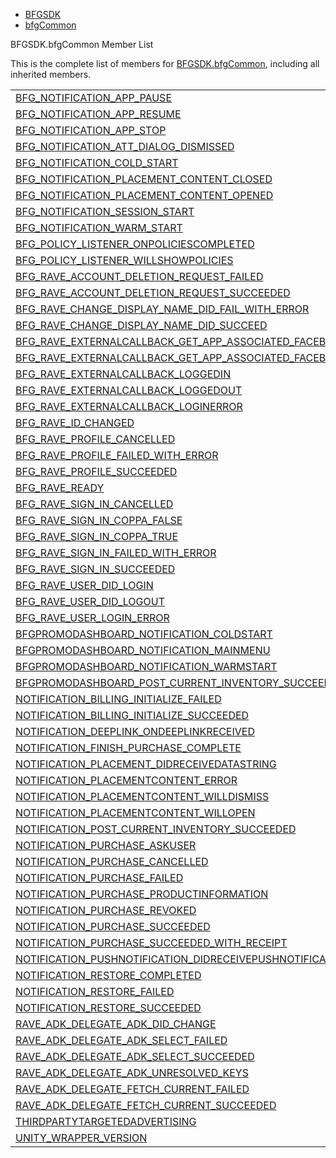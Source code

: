   - [BFGSDK](namespace_b_f_g_s_d_k.html)
  - [bfgCommon](class_b_f_g_s_d_k_1_1bfg_common.html)

BFGSDK.bfgCommon Member List

This is the complete list of members for
[BFGSDK.bfgCommon](class_b_f_g_s_d_k_1_1bfg_common.html), including all
inherited members.

|                                                                                                                                                                        |                                                          |        |
| ---------------------------------------------------------------------------------------------------------------------------------------------------------------------- | -------------------------------------------------------- | ------ |
| [BFG\_NOTIFICATION\_APP\_PAUSE](class_b_f_g_s_d_k_1_1bfg_common.html#a498ab1dcb031062c909874d48b26827f)                                                                | [BFGSDK.bfgCommon](class_b_f_g_s_d_k_1_1bfg_common.html) | static |
| [BFG\_NOTIFICATION\_APP\_RESUME](class_b_f_g_s_d_k_1_1bfg_common.html#a7f0ed42afdefe86cbd7f5df416a15d5c)                                                               | [BFGSDK.bfgCommon](class_b_f_g_s_d_k_1_1bfg_common.html) | static |
| [BFG\_NOTIFICATION\_APP\_STOP](class_b_f_g_s_d_k_1_1bfg_common.html#afec6fd146a0894b5ef21f17165d2bfb0)                                                                 | [BFGSDK.bfgCommon](class_b_f_g_s_d_k_1_1bfg_common.html) | static |
| [BFG\_NOTIFICATION\_ATT\_DIALOG\_DISMISSED](class_b_f_g_s_d_k_1_1bfg_common.html#a2a09f7c25db197145121df945d0b50e4)                                                    | [BFGSDK.bfgCommon](class_b_f_g_s_d_k_1_1bfg_common.html) | static |
| [BFG\_NOTIFICATION\_COLD\_START](class_b_f_g_s_d_k_1_1bfg_common.html#a1c08577eb65bd0c0aa0e4dceaddcb0d6)                                                               | [BFGSDK.bfgCommon](class_b_f_g_s_d_k_1_1bfg_common.html) | static |
| [BFG\_NOTIFICATION\_PLACEMENT\_CONTENT\_CLOSED](class_b_f_g_s_d_k_1_1bfg_common.html#aedd1e2778a705a0e8a8218052347714a)                                                | [BFGSDK.bfgCommon](class_b_f_g_s_d_k_1_1bfg_common.html) | static |
| [BFG\_NOTIFICATION\_PLACEMENT\_CONTENT\_OPENED](class_b_f_g_s_d_k_1_1bfg_common.html#ab8c8d82b325dd364fc70516f2c7f71f7)                                                | [BFGSDK.bfgCommon](class_b_f_g_s_d_k_1_1bfg_common.html) | static |
| [BFG\_NOTIFICATION\_SESSION\_START](class_b_f_g_s_d_k_1_1bfg_common.html#a152ff499d6a71571781b7ca65b60fea4)                                                            | [BFGSDK.bfgCommon](class_b_f_g_s_d_k_1_1bfg_common.html) | static |
| [BFG\_NOTIFICATION\_WARM\_START](class_b_f_g_s_d_k_1_1bfg_common.html#a9c2652770833c6dcb1b7855ee772a405)                                                               | [BFGSDK.bfgCommon](class_b_f_g_s_d_k_1_1bfg_common.html) | static |
| [BFG\_POLICY\_LISTENER\_ONPOLICIESCOMPLETED](class_b_f_g_s_d_k_1_1bfg_common.html#ab5b89d1752761c7856d830418f2bbb14)                                                   | [BFGSDK.bfgCommon](class_b_f_g_s_d_k_1_1bfg_common.html) | static |
| [BFG\_POLICY\_LISTENER\_WILLSHOWPOLICIES](class_b_f_g_s_d_k_1_1bfg_common.html#a335dafab688b0aae5bdf21af2936ac95)                                                      | [BFGSDK.bfgCommon](class_b_f_g_s_d_k_1_1bfg_common.html) | static |
| [BFG\_RAVE\_ACCOUNT\_DELETION\_REQUEST\_FAILED](class_b_f_g_s_d_k_1_1bfg_common.html#aad10d3323d5c92bb17f3fae94af651aa)                                                | [BFGSDK.bfgCommon](class_b_f_g_s_d_k_1_1bfg_common.html) | static |
| [BFG\_RAVE\_ACCOUNT\_DELETION\_REQUEST\_SUCCEEDED](class_b_f_g_s_d_k_1_1bfg_common.html#a769dbf6bd21d63498d0bcdf2344e1e25)                                             | [BFGSDK.bfgCommon](class_b_f_g_s_d_k_1_1bfg_common.html) | static |
| [BFG\_RAVE\_CHANGE\_DISPLAY\_NAME\_DID\_FAIL\_WITH\_ERROR](class_b_f_g_s_d_k_1_1bfg_common.html#af4d9f526910f2f0672a4aa38bf51a7cf)                                     | [BFGSDK.bfgCommon](class_b_f_g_s_d_k_1_1bfg_common.html) | static |
| [BFG\_RAVE\_CHANGE\_DISPLAY\_NAME\_DID\_SUCCEED](class_b_f_g_s_d_k_1_1bfg_common.html#aa0e6fb230655b634658b8db740ba2535)                                               | [BFGSDK.bfgCommon](class_b_f_g_s_d_k_1_1bfg_common.html) | static |
| [BFG\_RAVE\_EXTERNALCALLBACK\_GET\_APP\_ASSOCIATED\_FACEBOOK\_FRIENDS\_DID\_FAIL\_WITH\_ERROR](class_b_f_g_s_d_k_1_1bfg_common.html#a35cce93de772c1fbcf483688a4a5c05f) | [BFGSDK.bfgCommon](class_b_f_g_s_d_k_1_1bfg_common.html) | static |
| [BFG\_RAVE\_EXTERNALCALLBACK\_GET\_APP\_ASSOCIATED\_FACEBOOK\_FRIENDS\_DID\_SUCCEED](class_b_f_g_s_d_k_1_1bfg_common.html#a826eaced0755adae6ece1fad32607287)           | [BFGSDK.bfgCommon](class_b_f_g_s_d_k_1_1bfg_common.html) | static |
| [BFG\_RAVE\_EXTERNALCALLBACK\_LOGGEDIN](class_b_f_g_s_d_k_1_1bfg_common.html#a1e529cff051c6b16d7d239fe4553eeb4)                                                        | [BFGSDK.bfgCommon](class_b_f_g_s_d_k_1_1bfg_common.html) | static |
| [BFG\_RAVE\_EXTERNALCALLBACK\_LOGGEDOUT](class_b_f_g_s_d_k_1_1bfg_common.html#a843126916058bb984d36b693f2db23be)                                                       | [BFGSDK.bfgCommon](class_b_f_g_s_d_k_1_1bfg_common.html) | static |
| [BFG\_RAVE\_EXTERNALCALLBACK\_LOGINERROR](class_b_f_g_s_d_k_1_1bfg_common.html#a44a7e22204eeb3afb5fe66a8403a8db6)                                                      | [BFGSDK.bfgCommon](class_b_f_g_s_d_k_1_1bfg_common.html) | static |
| [BFG\_RAVE\_ID\_CHANGED](class_b_f_g_s_d_k_1_1bfg_common.html#ab2fece0fc4faf01b59eca6ae3e0e55a1)                                                                       | [BFGSDK.bfgCommon](class_b_f_g_s_d_k_1_1bfg_common.html) | static |
| [BFG\_RAVE\_PROFILE\_CANCELLED](class_b_f_g_s_d_k_1_1bfg_common.html#a9cc6dfa16986421b956ca6d202e96152)                                                                | [BFGSDK.bfgCommon](class_b_f_g_s_d_k_1_1bfg_common.html) | static |
| [BFG\_RAVE\_PROFILE\_FAILED\_WITH\_ERROR](class_b_f_g_s_d_k_1_1bfg_common.html#a437f9b51652051bf281e4dffde0f06c0)                                                      | [BFGSDK.bfgCommon](class_b_f_g_s_d_k_1_1bfg_common.html) | static |
| [BFG\_RAVE\_PROFILE\_SUCCEEDED](class_b_f_g_s_d_k_1_1bfg_common.html#ae2610d8d33a1797d180f67d1eb5efb43)                                                                | [BFGSDK.bfgCommon](class_b_f_g_s_d_k_1_1bfg_common.html) | static |
| [BFG\_RAVE\_READY](class_b_f_g_s_d_k_1_1bfg_common.html#a3d0c1b84993374d290bb617a6cc2c385)                                                                             | [BFGSDK.bfgCommon](class_b_f_g_s_d_k_1_1bfg_common.html) | static |
| [BFG\_RAVE\_SIGN\_IN\_CANCELLED](class_b_f_g_s_d_k_1_1bfg_common.html#adfdf77710511f7adaf044ca215b4e2c0)                                                               | [BFGSDK.bfgCommon](class_b_f_g_s_d_k_1_1bfg_common.html) | static |
| [BFG\_RAVE\_SIGN\_IN\_COPPA\_FALSE](class_b_f_g_s_d_k_1_1bfg_common.html#a2563071ab2cbe4f96b122ca8cbe2603e)                                                            | [BFGSDK.bfgCommon](class_b_f_g_s_d_k_1_1bfg_common.html) | static |
| [BFG\_RAVE\_SIGN\_IN\_COPPA\_TRUE](class_b_f_g_s_d_k_1_1bfg_common.html#a76ebae00fbc3d2d60d139843fcb2c70e)                                                             | [BFGSDK.bfgCommon](class_b_f_g_s_d_k_1_1bfg_common.html) | static |
| [BFG\_RAVE\_SIGN\_IN\_FAILED\_WITH\_ERROR](class_b_f_g_s_d_k_1_1bfg_common.html#a9eaab80e14132a6efb568d67db1adbf8)                                                     | [BFGSDK.bfgCommon](class_b_f_g_s_d_k_1_1bfg_common.html) | static |
| [BFG\_RAVE\_SIGN\_IN\_SUCCEEDED](class_b_f_g_s_d_k_1_1bfg_common.html#a403c22d585dc07f7cdc6593c748f9a99)                                                               | [BFGSDK.bfgCommon](class_b_f_g_s_d_k_1_1bfg_common.html) | static |
| [BFG\_RAVE\_USER\_DID\_LOGIN](class_b_f_g_s_d_k_1_1bfg_common.html#ac08556f592fb2c3f2f5a7f4d76bf31b9)                                                                  | [BFGSDK.bfgCommon](class_b_f_g_s_d_k_1_1bfg_common.html) | static |
| [BFG\_RAVE\_USER\_DID\_LOGOUT](class_b_f_g_s_d_k_1_1bfg_common.html#ac57d1dfe8cfcee744dcda90ab9ff5d48)                                                                 | [BFGSDK.bfgCommon](class_b_f_g_s_d_k_1_1bfg_common.html) | static |
| [BFG\_RAVE\_USER\_LOGIN\_ERROR](class_b_f_g_s_d_k_1_1bfg_common.html#a0cb58efbab8721f3ba3a696f4b48f5ab)                                                                | [BFGSDK.bfgCommon](class_b_f_g_s_d_k_1_1bfg_common.html) | static |
| [BFGPROMODASHBOARD\_NOTIFICATION\_COLDSTART](class_b_f_g_s_d_k_1_1bfg_common.html#a81ac40569ca806670b7c72bb256033a3)                                                   | [BFGSDK.bfgCommon](class_b_f_g_s_d_k_1_1bfg_common.html) | static |
| [BFGPROMODASHBOARD\_NOTIFICATION\_MAINMENU](class_b_f_g_s_d_k_1_1bfg_common.html#abc277df1e3871cf09b65df3e65435d78)                                                    | [BFGSDK.bfgCommon](class_b_f_g_s_d_k_1_1bfg_common.html) | static |
| [BFGPROMODASHBOARD\_NOTIFICATION\_WARMSTART](class_b_f_g_s_d_k_1_1bfg_common.html#a681ec39783f385b6a4dffccce0006f0f)                                                   | [BFGSDK.bfgCommon](class_b_f_g_s_d_k_1_1bfg_common.html) | static |
| [BFGPROMODASHBOARD\_POST\_CURRENT\_INVENTORY\_SUCCEEDED](class_b_f_g_s_d_k_1_1bfg_common.html#a8612064abd39926a89f7c85359d1680a)                                       | [BFGSDK.bfgCommon](class_b_f_g_s_d_k_1_1bfg_common.html) | static |
| [NOTIFICATION\_BILLING\_INITIALIZE\_FAILED](class_b_f_g_s_d_k_1_1bfg_common.html#a1973c7dbdcce3f1442700daa38727b27)                                                    | [BFGSDK.bfgCommon](class_b_f_g_s_d_k_1_1bfg_common.html) | static |
| [NOTIFICATION\_BILLING\_INITIALIZE\_SUCCEEDED](class_b_f_g_s_d_k_1_1bfg_common.html#afdd9a2ef422fde8d15cf2d0b603d2dd8)                                                 | [BFGSDK.bfgCommon](class_b_f_g_s_d_k_1_1bfg_common.html) | static |
| [NOTIFICATION\_DEEPLINK\_ONDEEPLINKRECEIVED](class_b_f_g_s_d_k_1_1bfg_common.html#ae00c5ee6883d367b26833e5f07c03408)                                                   | [BFGSDK.bfgCommon](class_b_f_g_s_d_k_1_1bfg_common.html) | static |
| [NOTIFICATION\_FINISH\_PURCHASE\_COMPLETE](class_b_f_g_s_d_k_1_1bfg_common.html#afbca2a22af0d10a8aa9f74b6e03223bb)                                                     | [BFGSDK.bfgCommon](class_b_f_g_s_d_k_1_1bfg_common.html) | static |
| [NOTIFICATION\_PLACEMENT\_DIDRECEIVEDATASTRING](class_b_f_g_s_d_k_1_1bfg_common.html#a04e80b50ca90c12a6afd4fa686aa0e47)                                                | [BFGSDK.bfgCommon](class_b_f_g_s_d_k_1_1bfg_common.html) | static |
| [NOTIFICATION\_PLACEMENTCONTENT\_ERROR](class_b_f_g_s_d_k_1_1bfg_common.html#ac689c1770034eedfee38cfbee15433f2)                                                        | [BFGSDK.bfgCommon](class_b_f_g_s_d_k_1_1bfg_common.html) | static |
| [NOTIFICATION\_PLACEMENTCONTENT\_WILLDISMISS](class_b_f_g_s_d_k_1_1bfg_common.html#a80d31ab2de68979fef10bfd8cc00eac2)                                                  | [BFGSDK.bfgCommon](class_b_f_g_s_d_k_1_1bfg_common.html) | static |
| [NOTIFICATION\_PLACEMENTCONTENT\_WILLOPEN](class_b_f_g_s_d_k_1_1bfg_common.html#a40130e67464f6c602b547a638e9c339a)                                                     | [BFGSDK.bfgCommon](class_b_f_g_s_d_k_1_1bfg_common.html) | static |
| [NOTIFICATION\_POST\_CURRENT\_INVENTORY\_SUCCEEDED](class_b_f_g_s_d_k_1_1bfg_common.html#ae80ce157caef1a1117cd95edd90ced94)                                            | [BFGSDK.bfgCommon](class_b_f_g_s_d_k_1_1bfg_common.html) | static |
| [NOTIFICATION\_PURCHASE\_ASKUSER](class_b_f_g_s_d_k_1_1bfg_common.html#afd8a0b7c43481128c85a1643324104b9)                                                              | [BFGSDK.bfgCommon](class_b_f_g_s_d_k_1_1bfg_common.html) | static |
| [NOTIFICATION\_PURCHASE\_CANCELLED](class_b_f_g_s_d_k_1_1bfg_common.html#adac3c7c4a4f4ad6a0f929cb611360ef1)                                                            | [BFGSDK.bfgCommon](class_b_f_g_s_d_k_1_1bfg_common.html) | static |
| [NOTIFICATION\_PURCHASE\_FAILED](class_b_f_g_s_d_k_1_1bfg_common.html#a47955122df4097ddec4ec0220afe4b57)                                                               | [BFGSDK.bfgCommon](class_b_f_g_s_d_k_1_1bfg_common.html) | static |
| [NOTIFICATION\_PURCHASE\_PRODUCTINFORMATION](class_b_f_g_s_d_k_1_1bfg_common.html#a3399b119357c451352365925636aae84)                                                   | [BFGSDK.bfgCommon](class_b_f_g_s_d_k_1_1bfg_common.html) | static |
| [NOTIFICATION\_PURCHASE\_REVOKED](class_b_f_g_s_d_k_1_1bfg_common.html#a7feb613da998103da445cb8837f08d45)                                                              | [BFGSDK.bfgCommon](class_b_f_g_s_d_k_1_1bfg_common.html) | static |
| [NOTIFICATION\_PURCHASE\_SUCCEEDED](class_b_f_g_s_d_k_1_1bfg_common.html#a7b6ac40abc2382ea26421a92c35f6e1d)                                                            | [BFGSDK.bfgCommon](class_b_f_g_s_d_k_1_1bfg_common.html) | static |
| [NOTIFICATION\_PURCHASE\_SUCCEEDED\_WITH\_RECEIPT](class_b_f_g_s_d_k_1_1bfg_common.html#a0f1740f49c0bcd2f7eca9589f7384c03)                                             | [BFGSDK.bfgCommon](class_b_f_g_s_d_k_1_1bfg_common.html) | static |
| [NOTIFICATION\_PUSHNOTIFICATION\_DIDRECEIVEPUSHNOTIFICATIONWITHPAYLOAD\_WHILEAPPINFOREGROUND](class_b_f_g_s_d_k_1_1bfg_common.html#a9156ccb7bf75160e7155987bf32a1f48)  | [BFGSDK.bfgCommon](class_b_f_g_s_d_k_1_1bfg_common.html) | static |
| [NOTIFICATION\_RESTORE\_COMPLETED](class_b_f_g_s_d_k_1_1bfg_common.html#a10093dfee56acdb1bea6d9c08bbcf06d)                                                             | [BFGSDK.bfgCommon](class_b_f_g_s_d_k_1_1bfg_common.html) | static |
| [NOTIFICATION\_RESTORE\_FAILED](class_b_f_g_s_d_k_1_1bfg_common.html#aa469505548f8d3da737782636b51e2ff)                                                                | [BFGSDK.bfgCommon](class_b_f_g_s_d_k_1_1bfg_common.html) | static |
| [NOTIFICATION\_RESTORE\_SUCCEEDED](class_b_f_g_s_d_k_1_1bfg_common.html#aec11135633ece29af22489bdb292c7a0)                                                             | [BFGSDK.bfgCommon](class_b_f_g_s_d_k_1_1bfg_common.html) | static |
| [RAVE\_ADK\_DELEGATE\_ADK\_DID\_CHANGE](class_b_f_g_s_d_k_1_1bfg_common.html#ad08ffc02575f8de2875523de5fde636a)                                                        | [BFGSDK.bfgCommon](class_b_f_g_s_d_k_1_1bfg_common.html) | static |
| [RAVE\_ADK\_DELEGATE\_ADK\_SELECT\_FAILED](class_b_f_g_s_d_k_1_1bfg_common.html#a2ba9d5f6e8da521b80c623fb1f379e05)                                                     | [BFGSDK.bfgCommon](class_b_f_g_s_d_k_1_1bfg_common.html) | static |
| [RAVE\_ADK\_DELEGATE\_ADK\_SELECT\_SUCCEEDED](class_b_f_g_s_d_k_1_1bfg_common.html#a12eb7cfbb24f4fdfc87a90bcca1ec2e7)                                                  | [BFGSDK.bfgCommon](class_b_f_g_s_d_k_1_1bfg_common.html) | static |
| [RAVE\_ADK\_DELEGATE\_ADK\_UNRESOLVED\_KEYS](class_b_f_g_s_d_k_1_1bfg_common.html#a94747abe69a75227a68a835af9bc6404)                                                   | [BFGSDK.bfgCommon](class_b_f_g_s_d_k_1_1bfg_common.html) | static |
| [RAVE\_ADK\_DELEGATE\_FETCH\_CURRENT\_FAILED](class_b_f_g_s_d_k_1_1bfg_common.html#a9c1934373a21347a663089898f35450e)                                                  | [BFGSDK.bfgCommon](class_b_f_g_s_d_k_1_1bfg_common.html) | static |
| [RAVE\_ADK\_DELEGATE\_FETCH\_CURRENT\_SUCCEEDED](class_b_f_g_s_d_k_1_1bfg_common.html#ae1a9ab83624ccdf0a17b9bd309fd93d3)                                               | [BFGSDK.bfgCommon](class_b_f_g_s_d_k_1_1bfg_common.html) | static |
| [THIRDPARTYTARGETEDADVERTISING](class_b_f_g_s_d_k_1_1bfg_common.html#ab1e98f186d8a5d9939e54ee081121591)                                                                | [BFGSDK.bfgCommon](class_b_f_g_s_d_k_1_1bfg_common.html) | static |
| [UNITY\_WRAPPER\_VERSION](class_b_f_g_s_d_k_1_1bfg_common.html#a180f3dd49b5108acba8452584a80649c)                                                                      | [BFGSDK.bfgCommon](class_b_f_g_s_d_k_1_1bfg_common.html) | static |
